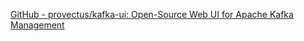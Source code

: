 
[GitHub - provectus/kafka-ui: Open-Source Web UI for Apache Kafka Management](https://github.com/provectus/kafka-ui)
